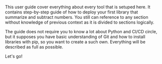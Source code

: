 This user guide cover everything about every tool that is setuped here. It contains step-by-step guide of how to deploy your first library that summarize and subtract numbers. You still can reference to any section without knowledge of previous context as it is divided to sections logically.

The guide does not require you to know a lot about Python and CI/CD circle, but it supposes you have basic understanding of Git and how to install libraries with pip, so you want to create a such own. Everything will be described as full as possible. 

Let's go!